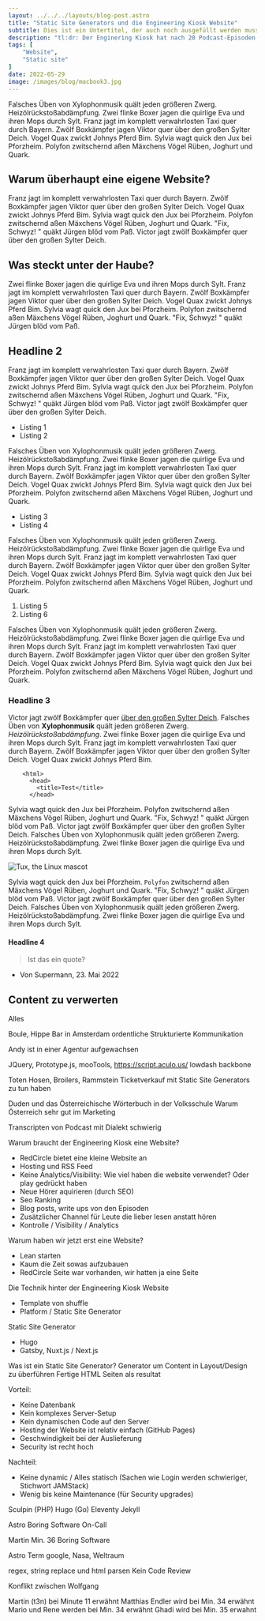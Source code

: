 ```yaml
---
layout: ../../../layouts/blog-post.astro
title: "Static Site Generators und die Engineering Kiosk Website"
subtitle: Dies ist ein Untertitel, der auch noch ausgefüllt werden muss.
description: "tl:dr: Der Enginering Kiosk hat nach 20 Podcast-Episoden eine eigene Website. Gebaut mit dem static site builder [Astro](https://astro.build/). Source code ist auf [EngineeringKiosk/webpage @ Github](https://github.com/EngineeringKiosk/webpage) verfügbar."
tags: [
    "Website",
    "Static site"
]
date: 2022-05-29
image: /images/blog/macbook3.jpg
---
```


Falsches Üben von Xylophonmusik quält jeden größeren Zwerg. Heizölrückstoßabdämpfung. Zwei flinke Boxer jagen die quirlige Eva und ihren Mops durch Sylt. Franz jagt im komplett verwahrlosten Taxi quer durch Bayern. Zwölf Boxkämpfer jagen Viktor quer über den großen Sylter Deich. Vogel Quax zwickt Johnys Pferd Bim. Sylvia wagt quick den Jux bei Pforzheim. Polyfon zwitschernd aßen Mäxchens Vögel Rüben, Joghurt und Quark.

## Warum überhaupt eine eigene Website?

Franz jagt im komplett verwahrlosten Taxi quer durch Bayern. Zwölf Boxkämpfer jagen Viktor quer über den großen Sylter Deich. Vogel Quax zwickt Johnys Pferd Bim. Sylvia wagt quick den Jux bei Pforzheim. Polyfon zwitschernd aßen Mäxchens Vögel Rüben, Joghurt und Quark. "Fix, Schwyz! " quäkt Jürgen blöd vom Paß. Victor jagt zwölf Boxkämpfer quer über den großen Sylter Deich.

## Was steckt unter der Haube?

Zwei flinke Boxer jagen die quirlige Eva und ihren Mops durch Sylt. Franz jagt im komplett verwahrlosten Taxi quer durch Bayern. Zwölf Boxkämpfer jagen Viktor quer über den großen Sylter Deich. Vogel Quax zwickt Johnys Pferd Bim. Sylvia wagt quick den Jux bei Pforzheim. Polyfon zwitschernd aßen Mäxchens Vögel Rüben, Joghurt und Quark. "Fix, Schwyz! " quäkt Jürgen blöd vom Paß.

## Headline 2

Franz jagt im komplett verwahrlosten Taxi quer durch Bayern. Zwölf Boxkämpfer jagen Viktor quer über den großen Sylter Deich. Vogel Quax zwickt Johnys Pferd Bim. Sylvia wagt quick den Jux bei Pforzheim. Polyfon zwitschernd aßen Mäxchens Vögel Rüben, Joghurt und Quark. "Fix, Schwyz! " quäkt Jürgen blöd vom Paß. Victor jagt zwölf Boxkämpfer quer über den großen Sylter Deich.

* Listing 1
* Listing 2

Falsches Üben von Xylophonmusik quält jeden größeren Zwerg. Heizölrückstoßabdämpfung. Zwei flinke Boxer jagen die quirlige Eva und ihren Mops durch Sylt. Franz jagt im komplett verwahrlosten Taxi quer durch Bayern. Zwölf Boxkämpfer jagen Viktor quer über den großen Sylter Deich. Vogel Quax zwickt Johnys Pferd Bim. Sylvia wagt quick den Jux bei Pforzheim. Polyfon zwitschernd aßen Mäxchens Vögel Rüben, Joghurt und Quark.

- Listing 3
- Listing 4

Falsches Üben von Xylophonmusik quält jeden größeren Zwerg. Heizölrückstoßabdämpfung. Zwei flinke Boxer jagen die quirlige Eva und ihren Mops durch Sylt. Franz jagt im komplett verwahrlosten Taxi quer durch Bayern. Zwölf Boxkämpfer jagen Viktor quer über den großen Sylter Deich. Vogel Quax zwickt Johnys Pferd Bim. Sylvia wagt quick den Jux bei Pforzheim. Polyfon zwitschernd aßen Mäxchens Vögel Rüben, Joghurt und Quark.

1. Listing 5
2. Listing 6

Falsches Üben von Xylophonmusik quält jeden größeren Zwerg. Heizölrückstoßabdämpfung. Zwei flinke Boxer jagen die quirlige Eva und ihren Mops durch Sylt. Franz jagt im komplett verwahrlosten Taxi quer durch Bayern. Zwölf Boxkämpfer jagen Viktor quer über den großen Sylter Deich. Vogel Quax zwickt Johnys Pferd Bim. Sylvia wagt quick den Jux bei Pforzheim. Polyfon zwitschernd aßen Mäxchens Vögel Rüben, Joghurt und Quark.

### Headline 3

Victor jagt zwölf Boxkämpfer quer [über den großen Sylter Deich](https://google.de/). Falsches Üben von **Xylophonmusik** quält jeden größeren Zwerg. *Heizölrückstoßabdämpfung*. Zwei flinke Boxer jagen die quirlige Eva und ihren Mops durch Sylt. Franz jagt im komplett verwahrlosten Taxi quer durch Bayern. Zwölf Boxkämpfer jagen Viktor quer über den großen Sylter Deich. Vogel Quax zwickt Johnys Pferd Bim.

        <html>
          <head>
            <title>Test</title>
          </head>

Sylvia wagt quick den Jux bei Pforzheim. Polyfon zwitschernd aßen Mäxchens Vögel Rüben, Joghurt und Quark. "Fix, Schwyz! " quäkt Jürgen blöd vom Paß. Victor jagt zwölf Boxkämpfer quer über den großen Sylter Deich. Falsches Üben von Xylophonmusik quält jeden größeren Zwerg. Heizölrückstoßabdämpfung. Zwei flinke Boxer jagen die quirlige Eva und ihren Mops durch Sylt.

![Tux, the Linux mascot](/images/blog/macbook3.jpg)

Sylvia wagt quick den Jux bei Pforzheim. `Polyfon` zwitschernd aßen Mäxchens Vögel Rüben, Joghurt und Quark. "Fix, Schwyz! " quäkt Jürgen blöd vom Paß. Victor jagt zwölf Boxkämpfer quer über den großen Sylter Deich. Falsches Üben von Xylophonmusik quält jeden größeren Zwerg. Heizölrückstoßabdämpfung. Zwei flinke Boxer jagen die quirlige Eva und ihren Mops durch Sylt.

#### Headline 4

> Ist das ein quote?

- Von Supermann, 23. Mai 2022




## Content zu verwerten


Alles 





Boule, Hippe Bar in Amsterdam
ordentliche Strukturierte Kommunikation

Andy ist in einer Agentur aufgewachsen 

JQuery, Prototype.js, mooTools, https://script.aculo.us/
lowdash backbone

Toten Hosen, Broilers, Rammstein Ticketverkauf mit Static Site Generators zu tun haben

Duden und das Österreichische Wörterbuch in der Volksschule
Warum Österreich sehr gut im Marketing

Transcripten von Podcast mit Dialekt schwierig

Warum braucht der Engineering Kiosk eine Website?
- RedCircle bietet eine kleine Website an
- Hosting und RSS Feed
- Keine Analytics/Visibility: Wie viel haben die website verwendet? Oder play gedrückt haben
- Neue Hörer aquirieren (durch SEO)
- Seo Ranking
- Blog posts, write ups von den Episoden
- Zusätzlicher Channel für Leute die lieber lesen anstatt hören
- Kontrolle / Visibility / Analytics

Warum haben wir jetzt erst eine Website?
- Lean starten
- Kaum die Zeit sowas aufzubauen
- RedCircle Seite war vorhanden, wir hatten ja eine Seite

Die Technik hinter der Engineering Kiosk Website
- Template von shuffle
- Platform / Static Site Generator

Static Site Generator
- Hugo
- Gatsby, Nuxt.js / Next.js

Was ist ein Static Site Generator?
Generator um Content in Layout/Design zu überführen
Fertige HTML Seiten als resultat

Vorteil:
- Keine Datenbank
- Kein komplexes Server-Setup
- Kein dynamischen Code auf den Server
- Hosting der Website ist relativ einfach (GitHub Pages)
- Geschwindigkeit bei der Auslieferung
- Security ist recht hoch

Nachteil:
- Keine dynamic / Alles statisch (Sachen wie Login werden schwieriger, Stichwort JAMStack)
- Wenig bis keine Maintenance (für Security upgrades)


Sculpin (PHP)
Hugo (Go)
Eleventy
Jekyll

Astro
Boring Software
On-Call

Martin Min. 36 Boring Software


Astro Term google, Nasa, Weltraum

regex, string replace und html parsen
Kein Code Review


Konflikt zwischen Wolfgang

Martin (t3n) bei Minute 11 erwähnt
Matthias Endler wird bei Min. 34 erwähnt
Mario und Rene werden bei Min. 34 erwähnt
Ghadi wird bei Min. 35 erwahnt